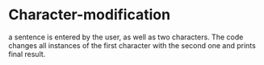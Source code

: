 # Character-modification
a sentence is entered by the user, as well as two characters. The code changes all instances of the first character with the second one and prints final result.
